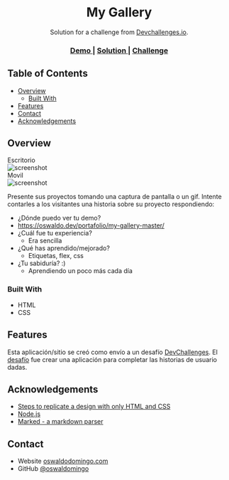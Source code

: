 <!-- Please update value in the {}  -->

<h1 align="center">My Gallery</h1>

<div align="center">
   Solution for a challenge from  <a href="http://devchallenges.io" target="_blank">Devchallenges.io</a>.
</div>

<div align="center">
  <h3>
    <a href="https://oswaldo.dev/portafolio/my-gallery-master/">
      Demo
    </a>
    <span> | </span>
    <a href="https://oswaldo.dev/portafolio/my-gallery-master/">
      Solution
    </a>
    <span> | </span>
    <a href="https://devchallenges.io/challenges/gcbWLxG6wdennelX7b8I">
      Challenge
    </a>
  </h3>
</div>

<!-- TABLE OF CONTENTS -->

## Table of Contents

- [Overview](#overview)
  - [Built With](#built-with)
- [Features](#features)
- [Contact](#contact)
- [Acknowledgements](#acknowledgements)

<!-- OVERVIEW -->

## Overview
Escritorio
<br>
![screenshot](https://oswaldo.dev/portafolio/my-gallery-master/captura1.png)
<br>
Movil
<br>
![screenshot](https://oswaldo.dev/portafolio/my-gallery-master/captura2.png)

Presente sus proyectos tomando una captura de pantalla o un gif. Intente contarles a los visitantes una historia sobre su proyecto respondiendo:

- ¿Dónde puedo ver tu demo?
- https://oswaldo.dev/portafolio/my-gallery-master/
- ¿Cuál fue tu experiencia?
  - Era sencilla
- ¿Qué has aprendido/mejorado?
  - Etiquetas, flex, css
- ¿Tu sabiduría? :)
  - Aprendiendo un poco más cada día

### Built With

<!-- This section should list any major frameworks that you built your project using. Here are a few examples.-->
- HTML
- CSS

## Features

<!-- List the features of your application or follow the template. Don't share the figma file here :) -->

Esta aplicación/sitio se creó como envío a un desafío [DevChallenges](https://devchallenges.io/challenges). El [desafío](https://devchallenges.io/challenges/gcbWLxG6wdennelX7b8I) fue crear una aplicación para completar las historias de usuario dadas.


## Acknowledgements

<!-- This section should list any articles or add-ons/plugins that helps you to complete the project. This is optional but it will help you in the future. For exmpale -->

- [Steps to replicate a design with only HTML and CSS](https://devchallenges-blogs.web.app/how-to-replicate-design/)
- [Node.js](https://nodejs.org/)
- [Marked - a markdown parser](https://github.com/chjj/marked)

## Contact

- Website [oswaldodomingo.com](https://oswaldo.dev)
- GitHub [@oswaldomingo](https://github.com/OswaldoDomingo)

